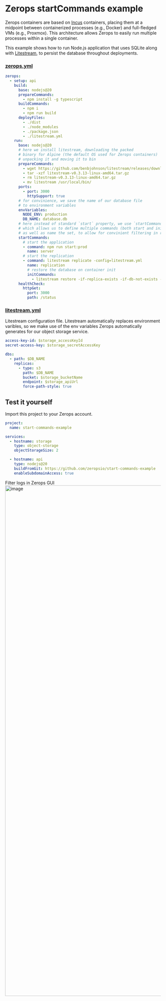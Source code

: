 # Zerops startCommands example

Zerops containers are based on [Incus](https://linuxcontainers.org/incus/introduction/) containers, placing them
at a midpoint between containerized processes (e.g., Docker) and full-fledged VMs (e.g., Proxmox).
This architecture allows Zerops to easily run multiple processes within a single container.

This example shows how to run Node.js application that uses SQLite along with [Litestream](https://litestream.io/),
to persist the database throughout deployments.

### [zerops.yml](https://github.com/zeropsio/start-commands-example/blob/main/zerops.yml)
```yaml
zerops:
  - setup: api
    build:
      base: nodejs@20
      prepareCommands:
        - npm install -g typescript
      buildCommands:
        - npm i
        - npm run build
      deployFiles:
        - ./dist
        - ./node_modules
        - ./package.json
        - ./litestream.yml
    run:
      base: nodejs@20
      # here we install litestream, downloading the packed
      # binary for Alpine (the default OS used for Zerops containers)
      # unpacking it and moving it to bin
      prepareCommands:
        - wget https://github.com/benbjohnson/litestream/releases/download/v0.3.13/litestream-v0.3.13-linux-amd64.tar.gz
        - tar -xzf litestream-v0.3.13-linux-amd64.tar.gz
        - rm litestream-v0.3.13-linux-amd64.tar.gz
        - mv litestream /usr/local/bin/
      ports:
        - port: 3000
          httpSupport: true
      # for convinience, we save the name of our database file
      # to environment variables
      envVariables:
        NODE_ENV: production
        DB_NAME: database.db
      # here instead of standard `start` property, we use `startCommands`
      # which allows us to define multiple commands (both start and init)
      # as well as name the set, to allow for convinient filtering in runtime logs
      startCommands:
        # start the application
        - command: npm run start:prod
          name: server
        # start the replication
        - command: litestream replicate -config=litestream.yml
          name: replication
          # restore the database on container init
          initCommands:
            - litestream restore -if-replica-exists -if-db-not-exists -config=litestream.yml $DB_NAME
      healthCheck:
        httpGet:
          port: 3000
          path: /status
```


### [litestream.yml](https://github.com/zeropsio/start-commands-example/blob/main/litestream.yml)
Litestream configuration file. Litestream automatically replaces
environment varibles, so we make use of the env variables Zerops
automatically generates for our object storage service.

```yaml
access-key-id: $storage_accessKeyId
secret-access-key: $storage_secretAccessKey

dbs:
  - path: $DB_NAME
    replicas:
      - type: s3
        path: $DB_NAME
        bucket: $storage_bucketName
        endpoint: $storage_apiUrl
        force-path-style: true
```

## Test it yourself
Import this project to your Zerops account.

```yaml
project:
  name: start-commands-example

services:
  - hostname: storage
    type: object-storage
    objectStorageSize: 2

  - hostname: api
    type: nodejs@20
    buildFromGit: https://github.com/zeropsio/start-commands-example
    enableSubdomainAccess: true
```

Filter logs in Zerops GUI
<img width="1647" alt="image" src="https://github.com/user-attachments/assets/5710a157-3b5d-4f6a-ad17-a8c20669d1fb">

